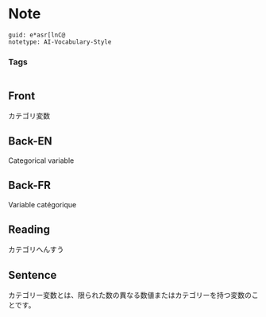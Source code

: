 # Note
```
guid: e*asr[lnC@
notetype: AI-Vocabulary-Style
```

### Tags
```
```

## Front
カテゴリ変数

## Back-EN
Categorical variable

## Back-FR
Variable catégorique

## Reading
カテゴリへんすう

## Sentence
カテゴリー変数とは、限られた数の異なる数値またはカテゴリーを持つ変数のことです。
